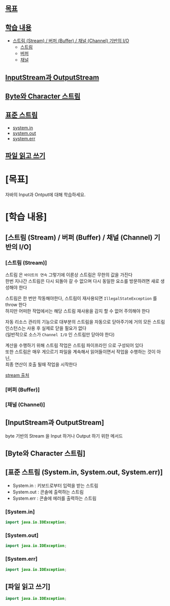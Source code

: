 ## [목표](#목표)
## [학습 내용](#학습-내용)
- [스트림 (Stream) / 버퍼 (Buffer) / 채널 (Channel) 기반의 I/O](#스트림-stream--버퍼-buffer--채널-channel-기반의-io)
    - [스트림](#스트림-stream)
    - [버퍼](#버퍼-buffer)
    - [채널](#채널-channel)
## [InputStream과 OutputStream](#inputstream과-outputstream)
## [Byte와 Character 스트림](#byte와-character-스트림)
## [표준 스트림](#표준-스트림-systemin-systemout-systemerr)
- [system.in](#systemin)
- [system.out](#systemout)
- [system.err](#systemerr)
## [파일 읽고 쓰기](#파일-읽고-쓰기)


# [목표]

자바의 Input과 Ontput에 대해 학습하세요.

# [학습 내용]

## [스트림 (Stream) / 버퍼 (Buffer) / 채널 (Channel) 기반의 I/O]   

### [스트림 (Stream)]   

스트림 은 `바이트의 연속` 그렇기에 이론상 스트림은 무한의 값을 가진다   
한번 지나간 스트림은 다시 되돌아 갈 수 없으며 다시 동일한 요소를 방문하려면 새로 생성해야 한다   

스트림은 한 번만 작동해야한다, 스트림이 재사용되면 `IllegalStateException` 를 throw 한다   
하지만 어떠한 작업에서는 해당 스트림 재사용을 감지 할 수 없어 주의해야 한다   

자동 리소스 관리의 기능으로 대부분의 스트림을 자동으로 닫아주기에
거의 모든 스트림 인스턴스는 사용 후 실제로 닫을 필요가 없다   
(일반적으로 소스가 `Channel I/O` 인 스트림만 닫아야 한다)   

계산을 수행하기 위해 스트림 작업은 스트림 파이프라인 으로 구성되어 있다   
또한 스트림은 매우 게으르기 파일을 계속해서 읽어들이면서 작업을 수행하는 것이 아닌,   
최종 연산이 호출 될때 작업을 시작한다   

[stream 출처](#https://www.javatpoint.com/java-8-stream)
	
### [버퍼 (Buffer)]   



### [채널 (Channel)]     

## [InputStream과 OutputStream]   

byte 기반의 Stream 을 Input 하거나 Output 하기 위한 메서드   


## [Byte와 Character 스트림]   


## [표준 스트림 (System.in, System.out, System.err)]   

- System.in : 키보드로부터 입력을 받는 스트림
- System.out : 콘솔에 출력하는 스트림
- System.err : 콘솔에 에러를 출력하는 스트림

### [System.in]   
```java
import java.io.IOException;

```

### [System.out]   
```java
import java.io.IOException;

```
### [System.err]   
```java
import java.io.IOException;

```
## [파일 읽고 쓰기]   
```java
import java.io.IOException;

```
